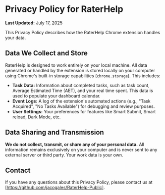 # Privacy Policy for RaterHelp

**Last Updated:** July 17, 2025

This Privacy Policy describes how the RaterHelp Chrome extension handles your data.

## Data We Collect and Store

RaterHelp is designed to work entirely on your local machine. All data generated or handled by the extension is stored locally on your computer using Chrome's built-in storage capabilities (`chrome.storage`). This includes:

* **Task Data:** Information about completed tasks, such as task count, Average Estimated Time (AET), and your real time spent. This data is used to populate your dashboard calendar.
* **Event Logs:** A log of the extension's automated actions (e.g., "Task Acquired", "No Tasks Available") for debugging and review purposes.
* **User Settings:** Your preferences for features like Smart Submit, Smart reload, Dark Mode, etc.

## Data Sharing and Transmission

**We do not collect, transmit, or share any of your personal data.** All information remains exclusively on your computer and is never sent to any external server or third party. Your work data is your own.

## Contact

If you have any questions about this Privacy Policy, please contact us at [https://github.com/jacogales/RaterHelp-Public].
